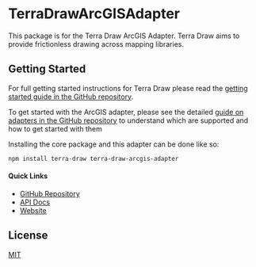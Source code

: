 # TerraDrawArcGISAdapter

This package is for the Terra Draw ArcGIS Adapter. Terra Draw aims to provide frictionless drawing across mapping libraries. 

## Getting Started

For full getting started instructions for Terra Draw please read the [getting started guide in the GitHub repository](https://github.com/JamesLMilner/terra-draw/blob/main/guides/1.GETTING_STARTED.md).

To get started with the ArcGIS adapter, please see the detailed [guide on adapters in the GitHub repository](https://github.com/JamesLMilner/terra-draw/blob/main/guides/1.ADAPTERS.md) to understand which are supported and how to get started with them

Installing the core package and this adapter can be done like so:

```shell
npm install terra-draw terra-draw-arcgis-adapter
```

#### Quick Links

* [GitHub Repository](https://www.github.com/JamesLMilner/terra-draw)
* [API Docs](https://terradraw.io/#/api) 
* [Website](https://terradraw.io)

## License 

[MIT](https://github.com/JamesLMilner/terra-draw/blob/main/LICENSE)